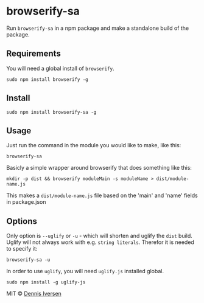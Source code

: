 # browserify-sa

Run `browserify-sa` in a npm package and make a standalone build of the package. 

## Requirements

You will need a global install of `browserify`. 

    sudo npm install browserify -g

## Install

    sudo npm install browserify-sa -g

## Usage

Just run the command in the module you would like to make, like this: 

    browserify-sa

Basicly a simple wrapper around browserify that does something like this: 

    mkdir -p dist && browserify moduleMain -s moduleName > dist/module-name.js

This makes a `dist/module-name.js` file based on the 'main' and 'name' fields in package.json

## Options

Only option is `--uglify` or `-u` - which will shorten and uglify the `dist` build. Uglify will
not always work with e.g. `string literals`. Therefor it is needed to 
specify it:

    browserify-sa -u

In order to use `uglify`, you will need `uglify.js` installed global. 

    sudo npm install -g uglify-js


MIT © [Dennis Iversen](https://github.com/diversen)
